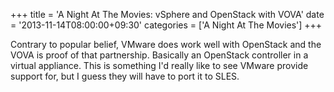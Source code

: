 +++
title = 'A Night At The Movies: vSphere and OpenStack with VOVA'
date = '2013-11-14T08:00:00+09:30'
categories = ['A Night At The Movies']
+++

Contrary to popular belief, VMware does work well with OpenStack and the VOVA
is proof of that partnership. Basically an OpenStack controller in a virtual
appliance. This is something I'd really like to see VMware provide
support for, but I guess they will have to port it to SLES.
